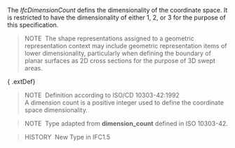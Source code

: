 ﻿The _IfcDimensionCount_ defins the dimensionality of the coordinate space. It is restricted to have the dimensionality of either 1, 2, or 3 for the purpose of this specification.

> NOTE&nbsp; The shape representations assigned to a geometric representation context may include geometric representation items of lower dimensionality, particularly when defining the boundary of planar surfaces as 2D cross sections for the purpose of 3D swept areas.

{ .extDef}
> NOTE&nbsp; Definition according to ISO/CD 10303-42:1992  
> A dimension count is a positive integer used to define the coordinate space dimensionality.

> NOTE&nbsp; Type adapted from **dimension_count** defined in ISO 10303-42.

> HISTORY&nbsp; New Type in IFC1.5
